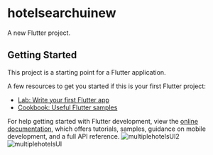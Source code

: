 # hotelsearchuinew

A new Flutter project.

## Getting Started

This project is a starting point for a Flutter application.

A few resources to get you started if this is your first Flutter project:

- [Lab: Write your first Flutter app](https://docs.flutter.dev/get-started/codelab)
- [Cookbook: Useful Flutter samples](https://docs.flutter.dev/cookbook)

For help getting started with Flutter development, view the
[online documentation](https://docs.flutter.dev/), which offers tutorials,
samples, guidance on mobile development, and a full API reference.
![multiplehotelsUI2](https://user-images.githubusercontent.com/109056135/204602881-983c5ec9-9ccd-4217-85e7-ec3a45408689.jpg)
![multiplehotelsUI](https://user-images.githubusercontent.com/109056135/204602893-ac6d33d6-b4a7-45cc-935f-9476be052897.jpg)

